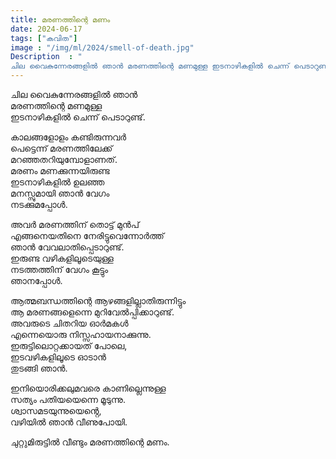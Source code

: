 ```yaml
---
title: മരണത്തിന്റെ മണം
date: 2024-06-17
tags: ["കവിത"]
image : "/img/ml/2024/smell-of-death.jpg"
Description  : "
ചില വൈകുന്നേരങ്ങളിൽ ഞാൻ മരണത്തിന്റെ മണമുള്ള ഇടനാഴികളിൽ ചെന്ന് പെടാറുണ്ട്..."
---
```


ചില വൈകുന്നേരങ്ങളിൽ ഞാൻ  
മരണത്തിന്റെ മണമുള്ള  
ഇടനാഴികളിൽ ചെന്ന് പെടാറുണ്ട്.   

കാലങ്ങളോളം കണ്ടിരുന്നവർ  
പെട്ടെന്ന് മരണത്തിലേക്ക്  
മറഞ്ഞതറിയുമ്പോളാണത്.   
മരണം മണക്കുന്നയിരുണ്ട  
ഇടനാഴികളിൽ ഉലഞ്ഞ  
മനസ്സുമായി ഞാൻ വേഗം  
നടക്കുമപ്പോൾ.   

അവർ മരണത്തിന് തൊട്ട് മുൻപ്  
എങ്ങനെയതിനെ നേരിട്ടുവെന്നോർത്ത്  
ഞാൻ വേവലാതിപ്പെടാറുണ്ട്.   
ഇരുണ്ട വഴികളിലൂടെയുള്ള  
നടത്തത്തിന് വേഗം കൂട്ടും  
ഞാനപ്പോൾ.   

ആത്മബന്ധത്തിന്റെ ആഴങ്ങളില്ലാതിരുന്നിട്ടും  
ആ മരണങ്ങളെന്നെ മുറിവേൽപ്പിക്കാറുണ്ട്.   
അവരുടെ ചിതറിയ ഓർമകൾ    
എന്നെയൊരു നിസ്സഹായനാക്കുന്നു.    
ഇരുട്ടിലൊറ്റക്കായത് പോലെ,  
ഇടവഴികളിലൂടെ ഓടാൻ   
തുടങ്ങി ഞാൻ.  

ഇനിയൊരിക്കലുമവരെ കാണില്ലെന്നുള്ള   
സത്യം പതിയയെന്നെ മൂടുന്നു.  
ശ്വാസമടയുന്നുയെൻ്റെ,  
വഴിയിൽ ഞാൻ വീണുപോയി.  

ചുറ്റുമിരുട്ടിൽ വീണ്ടും മരണത്തിന്റെ മണം.  

<!-- Photo by <a href="https://unsplash.com/@szalata?utm_content=creditCopyText&utm_medium=referral&utm_source=unsplash">Ron Szalata</a> on <a href="https://unsplash.com/photos/leafless-tree-on-green-grass-field-dWM4Q-fbD88?utm_content=creditCopyText&utm_medium=referral&utm_source=unsplash">Unsplash</a>
  
   -->